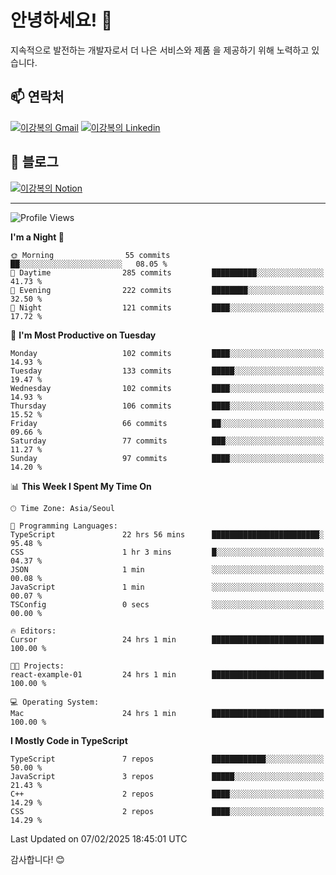 # 안녕하세요! 👋

지속적으로 발전하는 개발자로서 더 나은 서비스와 제품
을 제공하기 위해 노력하고 있습니다.

## 📫 연락처
[![이강복의 Gmail](https://img.shields.io/badge/Gmail-D14836?style=for-the-badge&logo=gmail&logoColor=white)](mailto:pmmm114@gmail.com)
[![이강복의 Linkedin](https://img.shields.io/badge/LinkedIn-0077B5?style=for-the-badge&logo=linkedin&logoColor=white)](https://www.linkedin.com/in/lkb0297)

## 📝 블로그
[![이강복의 Notion](https://img.shields.io/badge/Notion-000000?style=for-the-badge&logo=notion&logoColor=white)](https://pmmm114.notion.site/)

---
<!--START_SECTION:waka-->
![Profile Views](http://img.shields.io/badge/Profile%20Views-0-blue)

**I'm a Night 🦉** 

```text
🌞 Morning                55 commits          ██░░░░░░░░░░░░░░░░░░░░░░░   08.05 % 
🌆 Daytime                285 commits         ██████████░░░░░░░░░░░░░░░   41.73 % 
🌃 Evening                222 commits         ████████░░░░░░░░░░░░░░░░░   32.50 % 
🌙 Night                  121 commits         ████░░░░░░░░░░░░░░░░░░░░░   17.72 % 
```
📅 **I'm Most Productive on Tuesday** 

```text
Monday                   102 commits         ████░░░░░░░░░░░░░░░░░░░░░   14.93 % 
Tuesday                  133 commits         █████░░░░░░░░░░░░░░░░░░░░   19.47 % 
Wednesday                102 commits         ████░░░░░░░░░░░░░░░░░░░░░   14.93 % 
Thursday                 106 commits         ████░░░░░░░░░░░░░░░░░░░░░   15.52 % 
Friday                   66 commits          ██░░░░░░░░░░░░░░░░░░░░░░░   09.66 % 
Saturday                 77 commits          ███░░░░░░░░░░░░░░░░░░░░░░   11.27 % 
Sunday                   97 commits          ████░░░░░░░░░░░░░░░░░░░░░   14.20 % 
```


📊 **This Week I Spent My Time On** 

```text
🕑︎ Time Zone: Asia/Seoul

💬 Programming Languages: 
TypeScript               22 hrs 56 mins      ████████████████████████░   95.48 % 
CSS                      1 hr 3 mins         █░░░░░░░░░░░░░░░░░░░░░░░░   04.37 % 
JSON                     1 min               ░░░░░░░░░░░░░░░░░░░░░░░░░   00.08 % 
JavaScript               1 min               ░░░░░░░░░░░░░░░░░░░░░░░░░   00.07 % 
TSConfig                 0 secs              ░░░░░░░░░░░░░░░░░░░░░░░░░   00.00 % 

🔥 Editors: 
Cursor                   24 hrs 1 min        █████████████████████████   100.00 % 

🐱‍💻 Projects: 
react-example-01         24 hrs 1 min        █████████████████████████   100.00 % 

💻 Operating System: 
Mac                      24 hrs 1 min        █████████████████████████   100.00 % 
```

**I Mostly Code in TypeScript** 

```text
TypeScript               7 repos             ████████████░░░░░░░░░░░░░   50.00 % 
JavaScript               3 repos             █████░░░░░░░░░░░░░░░░░░░░   21.43 % 
C++                      2 repos             ████░░░░░░░░░░░░░░░░░░░░░   14.29 % 
CSS                      2 repos             ████░░░░░░░░░░░░░░░░░░░░░   14.29 % 
```




 Last Updated on 07/02/2025 18:45:01 UTC
<!--END_SECTION:waka-->

감사합니다! 😊

